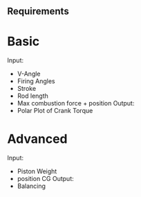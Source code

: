 Requirements
------------

# Basic #
Input:
* V-Angle
* Firing Angles
* Stroke
* Rod length
* Max combustion force + position
Output:
* Polar Plot of Crank Torque

# Advanced #
Input:
* Piston Weight
* position CG
Output: 
* Balancing
